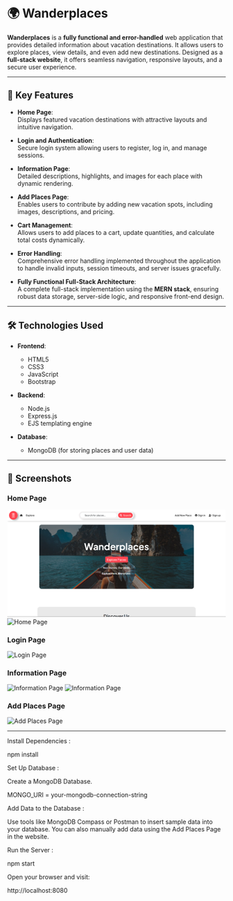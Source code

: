 # 🌍 Wanderplaces

**Wanderplaces** is a **fully functional and error-handled** web application that provides detailed information about vacation destinations. It allows users to explore places, view details, and even add new destinations. Designed as a **full-stack website**, it offers seamless navigation, responsive layouts, and a secure user experience.  

---

## 🌟 **Key Features**

- **Home Page**:  
  Displays featured vacation destinations with attractive layouts and intuitive navigation.  

- **Login and Authentication**:  
  Secure login system allowing users to register, log in, and manage sessions.  

- **Information Page**:  
  Detailed descriptions, highlights, and images for each place with dynamic rendering.  

- **Add Places Page**:  
  Enables users to contribute by adding new vacation spots, including images, descriptions, and pricing.  

- **Cart Management**:  
  Allows users to add places to a cart, update quantities, and calculate total costs dynamically.  

- **Error Handling**:  
  Comprehensive error handling implemented throughout the application to handle invalid inputs, session timeouts, and server issues gracefully.  

- **Fully Functional Full-Stack Architecture**:  
  A complete full-stack implementation using the **MERN stack**, ensuring robust data storage, server-side logic, and responsive front-end design.  

---

## 🛠️ **Technologies Used**

- **Frontend**:  
  - HTML5  
  - CSS3  
  - JavaScript  
  - Bootstrap  

- **Backend**:  
  - Node.js  
  - Express.js  
  - EJS templating engine  

- **Database**:  
  - MongoDB (for storing places and user data)  

---

## 🚀 **Screenshots**

### Home Page  
![Home Page](/public/images/home_page.png)  
![Home Page](images/Explore_page.png)  


### Login Page  
![Login Page](images/signin_page.png)  

### Information Page  
![Information Page](images/information_page.png) 
![Information Page](images/information_page2.png) 


### Add Places Page  
![Add Places Page](images/addplace_page.png)  

---


Install Dependencies :

npm install

Set Up Database :

Create a MongoDB Database.

MONGO_URI = your-mongodb-connection-string

Add Data to the Database :

Use tools like MongoDB Compass or Postman to insert sample data into your database.
You can also manually add data using the Add Places Page in the website.

Run the Server :

npm start

Open your browser and visit:

http://localhost:8080
